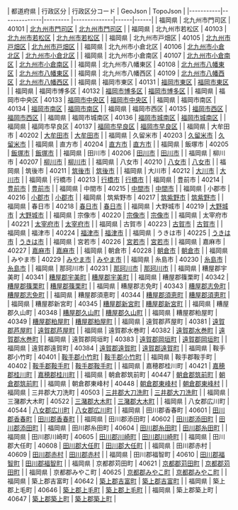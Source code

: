 | 都道府県 | 行政区分 | 行政区分コード | GeoJson | TopoJson |
|-----------|--------------|--------- |--------------|------|------|
| 福岡県 | 北九州市門司区 | 40101 | [北九州市門司区](/geojson/cities/40/40101.json) | [北九州市門司区](/topojson/cities/40/40101.topojson) |
| 福岡県 | 北九州市若松区 | 40103 | [北九州市若松区](/geojson/cities/40/40103.json) | [北九州市若松区](/topojson/cities/40/40103.topojson) |
| 福岡県 | 北九州市戸畑区 | 40105 | [北九州市戸畑区](/geojson/cities/40/40105.json) | [北九州市戸畑区](/topojson/cities/40/40105.topojson) |
| 福岡県 | 北九州市小倉北区 | 40106 | [北九州市小倉北区](/geojson/cities/40/40106.json) | [北九州市小倉北区](/topojson/cities/40/40106.topojson) |
| 福岡県 | 北九州市小倉南区 | 40107 | [北九州市小倉南区](/geojson/cities/40/40107.json) | [北九州市小倉南区](/topojson/cities/40/40107.topojson) |
| 福岡県 | 北九州市八幡東区 | 40108 | [北九州市八幡東区](/geojson/cities/40/40108.json) | [北九州市八幡東区](/topojson/cities/40/40108.topojson) |
| 福岡県 | 北九州市八幡西区 | 40109 | [北九州市八幡西区](/geojson/cities/40/40109.json) | [北九州市八幡西区](/topojson/cities/40/40109.topojson) |
| 福岡県 | 福岡市東区 | 40131 | [福岡市東区](/geojson/cities/40/40131.json) | [福岡市東区](/topojson/cities/40/40131.topojson) |
| 福岡県 | 福岡市博多区 | 40132 | [福岡市博多区](/geojson/cities/40/40132.json) | [福岡市博多区](/topojson/cities/40/40132.topojson) |
| 福岡県 | 福岡市中央区 | 40133 | [福岡市中央区](/geojson/cities/40/40133.json) | [福岡市中央区](/topojson/cities/40/40133.topojson) |
| 福岡県 | 福岡市南区 | 40134 | [福岡市南区](/geojson/cities/40/40134.json) | [福岡市南区](/topojson/cities/40/40134.topojson) |
| 福岡県 | 福岡市西区 | 40135 | [福岡市西区](/geojson/cities/40/40135.json) | [福岡市西区](/topojson/cities/40/40135.topojson) |
| 福岡県 | 福岡市城南区 | 40136 | [福岡市城南区](/geojson/cities/40/40136.json) | [福岡市城南区](/topojson/cities/40/40136.topojson) |
| 福岡県 | 福岡市早良区 | 40137 | [福岡市早良区](/geojson/cities/40/40137.json) | [福岡市早良区](/topojson/cities/40/40137.topojson) |
| 福岡県 | 大牟田市 | 40202 | [大牟田市](/geojson/cities/40/40202.json) | [大牟田市](/topojson/cities/40/40202.topojson) |
| 福岡県 | 久留米市 | 40203 | [久留米市](/geojson/cities/40/40203.json) | [久留米市](/topojson/cities/40/40203.topojson) |
| 福岡県 | 直方市 | 40204 | [直方市](/geojson/cities/40/40204.json) | [直方市](/topojson/cities/40/40204.topojson) |
| 福岡県 | 飯塚市 | 40205 | [飯塚市](/geojson/cities/40/40205.json) | [飯塚市](/topojson/cities/40/40205.topojson) |
| 福岡県 | 田川市 | 40206 | [田川市](/geojson/cities/40/40206.json) | [田川市](/topojson/cities/40/40206.topojson) |
| 福岡県 | 柳川市 | 40207 | [柳川市](/geojson/cities/40/40207.json) | [柳川市](/topojson/cities/40/40207.topojson) |
| 福岡県 | 八女市 | 40210 | [八女市](/geojson/cities/40/40210.json) | [八女市](/topojson/cities/40/40210.topojson) |
| 福岡県 | 筑後市 | 40211 | [筑後市](/geojson/cities/40/40211.json) | [筑後市](/topojson/cities/40/40211.topojson) |
| 福岡県 | 大川市 | 40212 | [大川市](/geojson/cities/40/40212.json) | [大川市](/topojson/cities/40/40212.topojson) |
| 福岡県 | 行橋市 | 40213 | [行橋市](/geojson/cities/40/40213.json) | [行橋市](/topojson/cities/40/40213.topojson) |
| 福岡県 | 豊前市 | 40214 | [豊前市](/geojson/cities/40/40214.json) | [豊前市](/topojson/cities/40/40214.topojson) |
| 福岡県 | 中間市 | 40215 | [中間市](/geojson/cities/40/40215.json) | [中間市](/topojson/cities/40/40215.topojson) |
| 福岡県 | 小郡市 | 40216 | [小郡市](/geojson/cities/40/40216.json) | [小郡市](/topojson/cities/40/40216.topojson) |
| 福岡県 | 筑紫野市 | 40217 | [筑紫野市](/geojson/cities/40/40217.json) | [筑紫野市](/topojson/cities/40/40217.topojson) |
| 福岡県 | 春日市 | 40218 | [春日市](/geojson/cities/40/40218.json) | [春日市](/topojson/cities/40/40218.topojson) |
| 福岡県 | 大野城市 | 40219 | [大野城市](/geojson/cities/40/40219.json) | [大野城市](/topojson/cities/40/40219.topojson) |
| 福岡県 | 宗像市 | 40220 | [宗像市](/geojson/cities/40/40220.json) | [宗像市](/topojson/cities/40/40220.topojson) |
| 福岡県 | 太宰府市 | 40221 | [太宰府市](/geojson/cities/40/40221.json) | [太宰府市](/topojson/cities/40/40221.topojson) |
| 福岡県 | 古賀市 | 40223 | [古賀市](/geojson/cities/40/40223.json) | [古賀市](/topojson/cities/40/40223.topojson) |
| 福岡県 | 福津市 | 40224 | [福津市](/geojson/cities/40/40224.json) | [福津市](/topojson/cities/40/40224.topojson) |
| 福岡県 | うきは市 | 40225 | [うきは市](/geojson/cities/40/40225.json) | [うきは市](/topojson/cities/40/40225.topojson) |
| 福岡県 | 宮若市 | 40226 | [宮若市](/geojson/cities/40/40226.json) | [宮若市](/topojson/cities/40/40226.topojson) |
| 福岡県 | 嘉麻市 | 40227 | [嘉麻市](/geojson/cities/40/40227.json) | [嘉麻市](/topojson/cities/40/40227.topojson) |
| 福岡県 | 朝倉市 | 40228 | [朝倉市](/geojson/cities/40/40228.json) | [朝倉市](/topojson/cities/40/40228.topojson) |
| 福岡県 | みやま市 | 40229 | [みやま市](/geojson/cities/40/40229.json) | [みやま市](/topojson/cities/40/40229.topojson) |
| 福岡県 | 糸島市 | 40230 | [糸島市](/geojson/cities/40/40230.json) | [糸島市](/topojson/cities/40/40230.topojson) |
| 福岡県 | 那珂川市 | 40231 | [那珂川市](/geojson/cities/40/40231.json) | [那珂川市](/topojson/cities/40/40231.topojson) |
| 福岡県 | 糟屋郡宇美町 | 40341 | [糟屋郡宇美町](/geojson/cities/40/40341.json) | [糟屋郡宇美町](/topojson/cities/40/40341.topojson) |
| 福岡県 | 糟屋郡篠栗町 | 40342 | [糟屋郡篠栗町](/geojson/cities/40/40342.json) | [糟屋郡篠栗町](/topojson/cities/40/40342.topojson) |
| 福岡県 | 糟屋郡志免町 | 40343 | [糟屋郡志免町](/geojson/cities/40/40343.json) | [糟屋郡志免町](/topojson/cities/40/40343.topojson) |
| 福岡県 | 糟屋郡須恵町 | 40344 | [糟屋郡須恵町](/geojson/cities/40/40344.json) | [糟屋郡須恵町](/topojson/cities/40/40344.topojson) |
| 福岡県 | 糟屋郡新宮町 | 40345 | [糟屋郡新宮町](/geojson/cities/40/40345.json) | [糟屋郡新宮町](/topojson/cities/40/40345.topojson) |
| 福岡県 | 糟屋郡久山町 | 40348 | [糟屋郡久山町](/geojson/cities/40/40348.json) | [糟屋郡久山町](/topojson/cities/40/40348.topojson) |
| 福岡県 | 糟屋郡粕屋町 | 40349 | [糟屋郡粕屋町](/geojson/cities/40/40349.json) | [糟屋郡粕屋町](/topojson/cities/40/40349.topojson) |
| 福岡県 | 遠賀郡芦屋町 | 40381 | [遠賀郡芦屋町](/geojson/cities/40/40381.json) | [遠賀郡芦屋町](/topojson/cities/40/40381.topojson) |
| 福岡県 | 遠賀郡水巻町 | 40382 | [遠賀郡水巻町](/geojson/cities/40/40382.json) | [遠賀郡水巻町](/topojson/cities/40/40382.topojson) |
| 福岡県 | 遠賀郡岡垣町 | 40383 | [遠賀郡岡垣町](/geojson/cities/40/40383.json) | [遠賀郡岡垣町](/topojson/cities/40/40383.topojson) |
| 福岡県 | 遠賀郡遠賀町 | 40384 | [遠賀郡遠賀町](/geojson/cities/40/40384.json) | [遠賀郡遠賀町](/topojson/cities/40/40384.topojson) |
| 福岡県 | 鞍手郡小竹町 | 40401 | [鞍手郡小竹町](/geojson/cities/40/40401.json) | [鞍手郡小竹町](/topojson/cities/40/40401.topojson) |
| 福岡県 | 鞍手郡鞍手町 | 40402 | [鞍手郡鞍手町](/geojson/cities/40/40402.json) | [鞍手郡鞍手町](/topojson/cities/40/40402.topojson) |
| 福岡県 | 嘉穂郡桂川町 | 40421 | [嘉穂郡桂川町](/geojson/cities/40/40421.json) | [嘉穂郡桂川町](/topojson/cities/40/40421.topojson) |
| 福岡県 | 朝倉郡筑前町 | 40447 | [朝倉郡筑前町](/geojson/cities/40/40447.json) | [朝倉郡筑前町](/topojson/cities/40/40447.topojson) |
| 福岡県 | 朝倉郡東峰村 | 40448 | [朝倉郡東峰村](/geojson/cities/40/40448.json) | [朝倉郡東峰村](/topojson/cities/40/40448.topojson) |
| 福岡県 | 三井郡大刀洗町 | 40503 | [三井郡大刀洗町](/geojson/cities/40/40503.json) | [三井郡大刀洗町](/topojson/cities/40/40503.topojson) |
| 福岡県 | 三潴郡大木町 | 40522 | [三潴郡大木町](/geojson/cities/40/40522.json) | [三潴郡大木町](/topojson/cities/40/40522.topojson) |
| 福岡県 | 八女郡広川町 | 40544 | [八女郡広川町](/geojson/cities/40/40544.json) | [八女郡広川町](/topojson/cities/40/40544.topojson) |
| 福岡県 | 田川郡香春町 | 40601 | [田川郡香春町](/geojson/cities/40/40601.json) | [田川郡香春町](/topojson/cities/40/40601.topojson) |
| 福岡県 | 田川郡添田町 | 40602 | [田川郡添田町](/geojson/cities/40/40602.json) | [田川郡添田町](/topojson/cities/40/40602.topojson) |
| 福岡県 | 田川郡糸田町 | 40604 | [田川郡糸田町](/geojson/cities/40/40604.json) | [田川郡糸田町](/topojson/cities/40/40604.topojson) |
| 福岡県 | 田川郡川崎町 | 40605 | [田川郡川崎町](/geojson/cities/40/40605.json) | [田川郡川崎町](/topojson/cities/40/40605.topojson) |
| 福岡県 | 田川郡大任町 | 40608 | [田川郡大任町](/geojson/cities/40/40608.json) | [田川郡大任町](/topojson/cities/40/40608.topojson) |
| 福岡県 | 田川郡赤村 | 40609 | [田川郡赤村](/geojson/cities/40/40609.json) | [田川郡赤村](/topojson/cities/40/40609.topojson) |
| 福岡県 | 田川郡福智町 | 40610 | [田川郡福智町](/geojson/cities/40/40610.json) | [田川郡福智町](/topojson/cities/40/40610.topojson) |
| 福岡県 | 京都郡苅田町 | 40621 | [京都郡苅田町](/geojson/cities/40/40621.json) | [京都郡苅田町](/topojson/cities/40/40621.topojson) |
| 福岡県 | 京都郡みやこ町 | 40625 | [京都郡みやこ町](/geojson/cities/40/40625.json) | [京都郡みやこ町](/topojson/cities/40/40625.topojson) |
| 福岡県 | 築上郡吉富町 | 40642 | [築上郡吉富町](/geojson/cities/40/40642.json) | [築上郡吉富町](/topojson/cities/40/40642.topojson) |
| 福岡県 | 築上郡上毛町 | 40646 | [築上郡上毛町](/geojson/cities/40/40646.json) | [築上郡上毛町](/topojson/cities/40/40646.topojson) |
| 福岡県 | 築上郡築上町 | 40647 | [築上郡築上町](/geojson/cities/40/40647.json) | [築上郡築上町](/topojson/cities/40/40647.topojson) |

